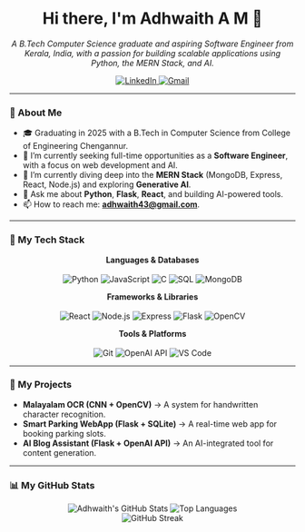 <h1 align="center">Hi there, I'm Adhwaith A M 👋</h1>

<p align="center">
  <em>A B.Tech Computer Science graduate and aspiring Software Engineer from Kerala, India, with a passion for building scalable applications using Python, the MERN Stack, and AI.</em>
</p>

<p align="center">
  <a href="https://www.linkedin.com/in/adhwaitham" target="_blank">
    <img src="https://img.shields.io/badge/LinkedIn-0077B5?style=for-the-badge&logo=linkedin&logoColor=white" alt="LinkedIn"/>
  </a>
  <a href="mailto:adhwaith43@gmail.com">
    <img src="https://img.shields.io/badge/Gmail-D14836?style=for-the-badge&logo=gmail&logoColor=white" alt="Gmail"/>
  </a>
</p>

---

### 🚀 About Me

- 🎓 Graduating in 2025 with a B.Tech in Computer Science from College of Engineering Chengannur.
- 🔭 I’m currently seeking full-time opportunities as a **Software Engineer**, with a focus on web development and AI.
- 🌱 I’m currently diving deep into the **MERN Stack** (MongoDB, Express, React, Node.js) and exploring **Generative AI**.
- 💬 Ask me about **Python**, **Flask**, **React**, and building AI-powered tools.
- 📫 How to reach me: **adhwaith43@gmail.com**.

---

### 🧠 My Tech Stack

<p align="center">
  <strong>Languages & Databases</strong><br/><br/>
  <img src="https://img.shields.io/badge/Python-3776AB?style=for-the-badge&logo=python&logoColor=white" alt="Python"/>
  <img src="https://img.shields.io/badge/JavaScript-F7DF1E?style=for-the-badge&logo=javascript&logoColor=black" alt="JavaScript"/>
  <img src="https://img.shields.io/badge/C-A8B9CC?style=for-the-badge&logo=c&logoColor=white" alt="C"/>
  <img src="https://img.shields.io/badge/SQL-4479A1?style=for-the-badge&logo=mysql&logoColor=white" alt="SQL"/>
  <img src="https://img.shields.io/badge/MongoDB-47A248?style=for-the-badge&logo=mongodb&logoColor=white" alt="MongoDB"/>
</p>

<p align="center">
  <strong>Frameworks & Libraries</strong><br/><br/>
  <img src="https://img.shields.io/badge/React-20232A?style=for-the-badge&logo=react&logoColor=61DAFB" alt="React"/>
  <img src="https://img.shields.io/badge/Node.js-339933?style=for-the-badge&logo=node.js&logoColor=white" alt="Node.js"/>
  <img src="https://img.shields.io/badge/Express-000000?style=for-the-badge&logo=express&logoColor=white" alt="Express"/>
  <img src="https://img.shields.io/badge/Flask-000000?style=for-the-badge&logo=flask&logoColor=white" alt="Flask"/>
  <img src="https://img.shields.io/badge/OpenCV-5C3EE8?style=for-the-badge&logo=opencv&logoColor=white" alt="OpenCV"/>
</p>

<p align="center">
  <strong>Tools & Platforms</strong><br/><br/>
  <img src="https://img.shields.io/badge/Git-F05032?style=for-the-badge&logo=git&logoColor=white" alt="Git"/>
  <img src="https://img.shields.io/badge/OpenAI-412991?style=for-the-badge&logo=openai&logoColor=white" alt="OpenAI API"/>
  <img src="https://img.shields.io/badge/VS_Code-007ACC?style=for-the-badge&logo=visual-studio-code&logoColor=white" alt="VS Code"/>
</p>

---

### 🔬 My Projects
- **Malayalam OCR (CNN + OpenCV)** → A system for handwritten character recognition.
- **Smart Parking WebApp (Flask + SQLite)** → A real-time web app for booking parking slots.
- **AI Blog Assistant (Flask + OpenAI API)** → An AI-integrated tool for content generation.

---

### 📊 My GitHub Stats

<p align="center">
  <img src="https://github-readme-stats.vercel.app/api?username=adhwaith43&show_icons=true&theme=radical" alt="Adhwaith's GitHub Stats" />
  <img src="https://github-readme-stats.vercel.app/api/top-langs/?username=adhwaith43&layout=compact&theme=radical" alt="Top Languages" />
  <br/>
  <img src="https://github-readme-streak-stats.herokuapp.com?user=adhwaith43&theme=radical" alt="GitHub Streak" />
</p>
